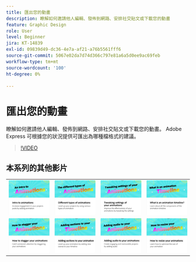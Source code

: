 ```yaml
---
title: 匯出您的動畫
description: 瞭解如何邀請他人編輯、發佈到網路、安排社交貼文或下載您的動畫
feature: Graphic Design
role: User
level: Beginner
jira: KT-14839
exl-id: 09839d49-dc36-4e7a-af21-a76b5561fff6
source-git-commit: 5067e02da7d74d366c797e81a6a5d0ee9ac69feb
workflow-type: tm+mt
source-wordcount: '100'
ht-degree: 0%

---
```


# 匯出您的動畫

瞭解如何邀請他人編輯、發佈到網路、安排社交貼文或下載您的動畫。 Adobe Express 可根據您的狀況提供可匯出為哪種檔格式的建議。

>[!VIDEO](https://video.tv.adobe.com/v/3433964?quality=12&learn=on&hidetitle=true&captions=chi_hant)

## 本系列的其他影片

<table style="table-layout:fixed">
<tr>
   <td>
         <a href="intro-animation.md">
            <img alt="動畫簡介" src="assets/intro-animations.png" />
         </a>
   </td>
  <td>
         <a href="different-types-animation.md">
            <img alt="不同類型的動畫" src="assets/different-animations.png" />
         </a>
   </td>
   <td>
         <a href="tweak-animation.md">
            <img alt="調整動畫的設定" src="assets/tweaking-settings.png" />
         </a>
   </td>
   <td>
         <a href="animation-timeline.md">
            <img alt="什麼是動畫時間軸？" src="assets/what-is-animation-timeline.png" />
         </a>
   </td>
</tr>
<tr>
    <td>
         <a href="stagger-animations.md">
            <img alt="如何將動畫搖晃" src="assets/stagger-animations.png" />
         </a>
   </td>
   <td>
         <a href="add-sections-animation.md">
            <img alt="在動畫中新增區段" src="assets/add-sections.png" />
         </a>
   </td>
   <td>
         <a href="audio-animation.md">
            <img alt="在動畫中加入音效" src="assets/add-audio.png" />
         </a>
   </td>
   <td>
         <a href="resize-animations.md">
            <img alt="如何調整動畫大小" src="assets/resize-animations.png" />
         </a>
   </td>
</tr>
</table>
